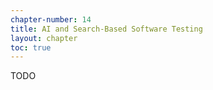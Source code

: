 ```yaml
---
chapter-number: 14
title: AI and Search-Based Software Testing
layout: chapter
toc: true
---
```


TODO